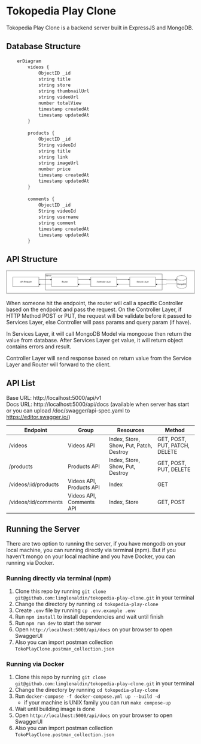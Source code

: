 # Tokopedia Play Clone

Tokopedia Play Clone is a backend server built in ExpressJS and MongoDB.

## Database Structure

```mermaid
    erDiagram
        videos {
            ObjectID _id
            string title
            string store
            string thumbnailUrl
            string videoUrl
            number totalView
            timestamp createdAt
            timestamp updatedAt
        }

        products {
            ObjectID _id
            String videoId
            string title
            string link
            string imageUrl
            number price
            timestamp createdAt
            timestamp updatedAt
        }

        comments {
            ObjectID _id
            String videoId
            string username
            string comment
            timestamp createdAt
            timestamp updatedAt
        }
```

## API Structure
![API Structure](https://raw.githubusercontent.com/limglenaldin/limglenaldin/master/API%20Structure.png)

When someone hit the endpoint, the router will call a specific Controller based on the endpoint and pass the request. On the Controller Layer, if HTTP Method POST or PUT, the request will be validate before it passed to Services Layer, else Controller will pass params and query param (if have).

In Services Layer, it will call MongoDB Model via mongoose then return the value from database. After Services Layer get value, it will return object contains errors and result.

Controller Layer will send response based on return value from the Service Layer and Router will forward to the client.

## API List

Base URL: http://localhost:5000/api/v1  
Docs URL: http://localhost:5000/api/docs (available when server has start or you can upload /doc/swagger/api-spec.yaml to https://editor.swagger.io/)

| Endpoint             | Group                    | Resources                               | Method                        |
| -------------------- | ------------------------ | --------------------------------------- | ----------------------------- |
| /videos              | Videos API               | Index, Store, Show, Put, Patch, Destroy | GET, POST, PUT, PATCH, DELETE |
| /products            | Products API             | Index, Store, Show, Put, Destroy        | GET, POST, PUT, DELETE        |
| /videos/:id/products | Videos API, Products API | Index                                   | GET                           |
| /videos/:id/comments | Videos API, Comments API | Index, Store                            | GET, POST                     |

## Running the Server

There are two option to running the server, if you have mongodb on your local machine, you can running directly via terminal (npm). But if you haven't mongo on your local machine and you have Docker, you can running via Docker.

### Running directly via terminal (npm)

1. Clone this repo by running `git clone git@github.com:limglenaldin/tokopedia-play-clone.git` in your terminal
2. Change the directory by running `cd tokopedia-play-clone`
3. Create `.env` file by running `cp .env.example .env`
4. Run `npm install` to install dependencies and wait until finish
5. Run `npm run dev` to start the server
6. Open `http://localhost:5000/api/docs` on your browser to open SwaggerUI
7. Also you can import postman collection `TokoPlayClone.postman_collection.json`

### Running via Docker

1. Clone this repo by running `git clone git@github.com:limglenaldin/tokopedia-play-clone.git` in your terminal
2. Change the directory by running `cd tokopedia-play-clone`
3. Run `docker-compose -f docker-compose.yml up --build -d`
   - if your machine is UNIX family you can run `make compose-up`
4. Wait until building image is done
5. Open `http://localhost:5000/api/docs` on your browser to open SwaggerUI
6. Also you can import postman collection `TokoPlayClone.postman_collection.json`
